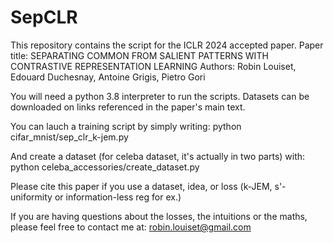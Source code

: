 # SepCLR

This repository contains the script for the ICLR 2024 accepted paper.
Paper title: SEPARATING COMMON FROM SALIENT PATTERNS WITH CONTRASTIVE REPRESENTATION LEARNING
Authors: Robin Louiset, Edouard Duchesnay, Antoine Grigis, Pietro Gori

You will need a python 3.8 interpreter to run the scripts.
Datasets can be downloaded on links referenced in the paper's main text.

You can lauch a training script by simply writing:
python cifar_mnist/sep_clr_k-jem.py

And create a dataset (for celeba dataset, it's actually in two parts) with:
python celeba_accessories/create_dataset.py

Please cite this paper if you use a dataset, idea, or loss (k-JEM, s'-uniformity or information-less reg for ex.)

If you are having questions about the losses, the intuitions or the maths, please feel free to contact me at:
robin.louiset@gmail.com